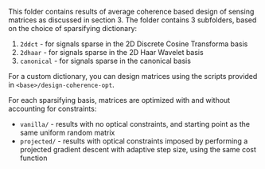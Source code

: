 This folder contains results of average coherence based design of sensing matrices as discussed in section 3. The folder contains 3 subfolders, based on the choice of sparsifying dictionary:
 1. `2ddct` - for signals sparse in the 2D Discrete Cosine Transforma basis
 2. `2dhaar` - for signals sparse in the 2D Haar Wavelet basis
 3. `canonical` - for signals sparse in the canonical basis

For a custom dictionary, you can design matrices using the scripts provided in `<base>/design-coherence-opt`.


For each sparsifying basis, matrices are optimized with and without accounting for constraints:
 * `vanilla/` - results with no optical constraints, and starting point as the same uniform random matrix
 * `projected/` - results with optical constraints imposed by performing a projected gradient descent with adaptive step size, using the same cost function